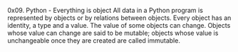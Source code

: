 0x09. Python - Everything is object
All data in a Python program is represented by objects or by relations between objects. Every object has an identity, a type and a value. The value of some objects can change. Objects whose value can change are said to be mutable; objects whose value is unchangeable once they are created are called immutable.
